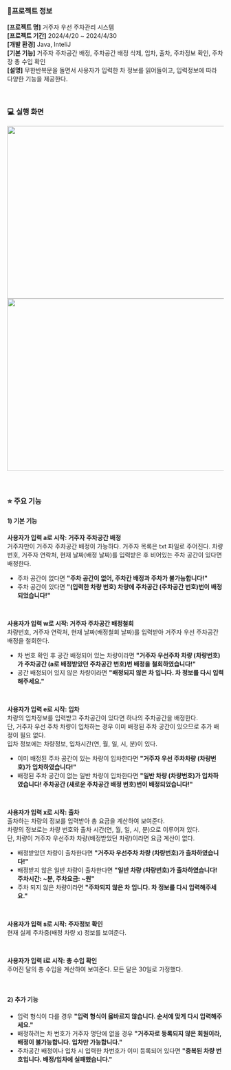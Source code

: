 ### 📝프로젝트 정보
**[프로젝트 명]** 거주자 우선 주차관리 시스템 </br>
**[프로젝트 기간]** 2024/4/20 ~ 2024/4/30 </br>
**[개발 환경]** Java, InteliJ </br>
**[기본 기능]** 거주자 주차공간 배정, 주차공간 배정 삭제, 입차, 출차, 주차정보 확인, 주차장 총 수입 확인   
**[설명]** 무한반복문을 돌면서 사용자가 입력한 차 정보를 읽어들이고, 입력정보에 따라 다양한 기능을 제공한다.

</br>

### 💻 실행 화면

<img src="https://github.com/JuheeeKim/java-parking-service/assets/123529128/b4bbf89e-09cb-4427-8676-d0d57416915d" width="550" height="400"/>
<img src="https://github.com/JuheeeKim/java-parking-service/assets/123529128/17da3bf9-5917-45bb-b193-af90f71c112b" width="550" height="400"/>

</br>
</br>
</br>

### ⭐ 주요 기능

#### **1) 기본 기능**   

**사용자가 입력 a로 시작: 거주자 주차공간 배정** </br>
거주자만이 거주자 주차공간 배정이 가능하다. 거주자 목록은 txt 파일로 주어진다.
차량번호, 거주자 연락처, 현재 날짜(배정 날짜)를 입력받은 후 비어있는 주차 공간이 있다면 배정한다. </br>
* 주차 공간이 없다면 **"주차 공간이 없어, 주차칸 배정과 주차가 불가능합니다!"** </br>
* 주차 공간이 있다면 **"(입력한 차량 번호) 차량에 주차공간 (주차공간 번호)번이 배정되었습니다!"** </br>

</br>

**사용자가 입력 w로 시작: 거주자 주차공간 배정철회** </br>
차량번호, 거주자 연락처, 현재 날짜(배정철회 날짜)를 입력받아 거주자 우선 주차공간 배정을 철회한다.
* 차 번호 확인 후 공간 배정되어 있는 차량이라면 **"거주자 우선주차 차량 (차량번호)가 주차공간 (a로 배정받았던 주차공간 번호)번 배정을 철회하였습니다!"**
* 공간 배정되어 있지 않은 차량이라면 **"배정되지 않은 차 입니다. 차 정보를 다시 입력해주세요."**

</br>

**사용자가 입력 e로 시작: 입차** </br>
차량의 입차정보를 입력받고 주차공간이 있다면 하나의 주차공간을 배정한다. </br>
단, 거주자 우선 주차 차량이 입차하는 경우 이미 배정된 주차 공간이 있으므로 추가 배정이 필요 없다. </br>
입차 정보에는 차량정보, 입차시간(연, 월, 일, 시, 분)이 있다. </br>
* 이미 배정된 주차 공간이 있는 차량이 입차한다면 **"거주자 우선 주차차량 (차량번호)가 입차하였습니다!"** </br>
* 배정된 주차 공간이 없는 일반 차량이 입차한다면 **"일반 차량 (차량번호)가 입차하였습니다! 주차공간 (새로운 주차공간 배정 번호)번이 배정되었습니다!"** </br>

</br>

**사용자가 입력 x로 시작: 출차** </br>
출차하는 차량의 정보를 입력받아 총 요금을 계산하여 보여준다. </br>
차량의 정보로는 차량 번호와 출차 시간(연, 월, 일, 시, 분)으로 이루어져 있다. </br>
단, 차량이 거주자 우선주차 차량(배정받았던 차량)이라면 요금 계산이 없다. </br>
* 배정받았던 차량이 출차한다면 **"거주자 우선주차 차량 (차량번호)가 출차하였습니다!"** </br>
* 배정받지 않은 일반 차량이 출차한다면 **"일반 차량 (차량번호)가 출차하였습니다! 주차시간: ~분, 주차요금: ~원"** </br>
* 주차 되지 않은 차량이라면 **"주차되지 않은 차 입니다. 차 정보를 다시 입력해주세요."** </br>

</br>

**사용자가 입력 s로 시작: 주자정보 확인** </br>
현재 실제 주차중(배정 차량 x) 정보를 보여준다. </br>

</br>

**사용자가 입력 i로 시작: 총 수입 확인** </br>
주어진 달의 총 수입을 계산하여 보여준다. 모든 달은 30일로 가정했다. </br>

</br>

#### **2) 추가 기능** </br>

* 입력 형식이 다를 경우 **"입력 형식이 옳바르지 않습니다. 순서에 맞게 다시 입력해주세요."**  </br>
* 배정하려는 차 번호가 거주자 명단에 없을 경우 **"거주자로 등록되지 않은 회원이라, 배정이 불가능합니다. 입차만 가능합니다."**  </br>
* 주차공간 배정이나 입차 시 입력한 차번호가 이미 등록되어 있다면 **"중복된 차량 번호입니다. 배정/입차에 실패했습니다."**  </br>
  

